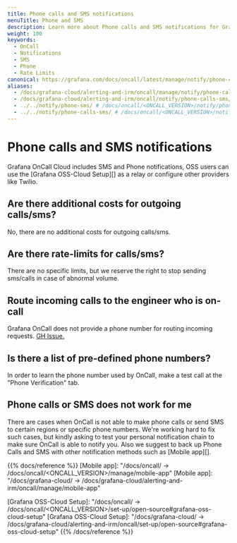 ```yaml
---
title: Phone calls and SMS notifications
menuTitle: Phone and SMS
description: Learn more about Phone calls and SMS notifications for Grafana OnCall.
weight: 100
keywords:
  - OnCall
  - Notifications
  - SMS
  - Phone
  - Rate Limits
canonical: https://grafana.com/docs/oncall/latest/manage/notify/phone-calls-sms/
aliases:
  - /docs/grafana-cloud/alerting-and-irm/oncall/manage/notify/phone-calls-sms/
  - /docs/grafana-cloud/alerting-and-irm/oncall/notify/phone-calls-sms/
  - ../../notify/phone-sms/ # /docs/oncall/<ONCALL_VERSION>/notify/phone-sms/
  - ../../notify/phone-calls-sms/ # /docs/oncall/<ONCALL_VERSION>/notify/phone-calls-sms/
---
```


# Phone calls and SMS notifications

Grafana OnCall Cloud includes SMS and Phone notifications, OSS users can use the [Grafana OSS-Cloud Setup][] as a relay or configure other providers like Twilio.

## Are there additional costs for outgoing calls/sms?

No, there are no additional costs for outgoing calls/sms.

## Are there rate-limits for calls/sms?

There are no specific limits, but we reserve the right to stop sending sms/calls in case of abnormal volume.

## Route incoming calls to the engineer who is on-call

Grafana OnCall does not provide a phone number for routing incoming requests. [GH Issue.](https://github.com/grafana/oncall/issues/1459)

## Is there a list of pre-defined phone numbers?

In order to learn the phone number used by OnCall, make a test call at the "Phone Verification" tab.

## Phone calls or SMS does not work for me

There are cases when OnCall is not able to make phone calls or send SMS to certain regions or specific phone numbers.
We're working hard to fix such cases, but kindly asking to test your personal notification chain to make sure OnCall
is able to notify you. Also we suggest to back up Phone Calls and SMS with other notification methods such as
[Mobile app][].

{{% docs/reference %}}
[Mobile app]: "/docs/oncall/ -> /docs/oncall/<ONCALL_VERSION>/manage/mobile-app"
[Mobile app]: "/docs/grafana-cloud/ -> /docs/grafana-cloud/alerting-and-irm/oncall/manage/mobile-app"

[Grafana OSS-Cloud Setup]: "/docs/oncall/ -> /docs/oncall/<ONCALL_VERSION>/set-up/open-source#grafana-oss-cloud-setup"
[Grafana OSS-Cloud Setup]: "/docs/grafana-cloud/ -> /docs/grafana-cloud/alerting-and-irm/oncall/set-up/open-source#grafana-oss-cloud-setup"
{{% /docs/reference %}}
